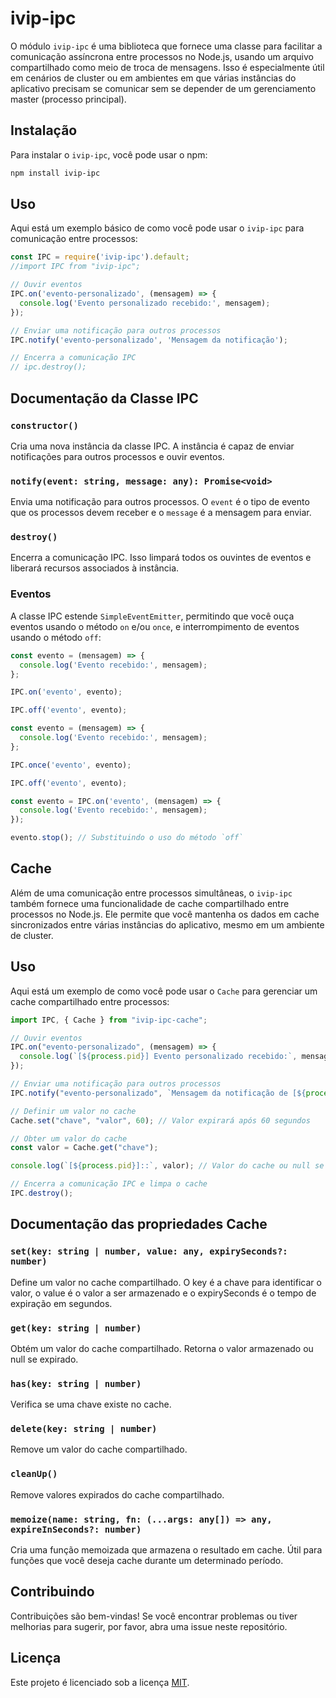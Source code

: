 # ivip-ipc

O módulo `ivip-ipc` é uma biblioteca que fornece uma classe para facilitar a comunicação assíncrona entre processos no Node.js, usando um arquivo compartilhado como meio de troca de mensagens. Isso é especialmente útil em cenários de cluster ou em ambientes em que várias instâncias do aplicativo precisam se comunicar sem se depender de um gerenciamento master (processo principal).

## Instalação

Para instalar o `ivip-ipc`, você pode usar o npm:

```bash
npm install ivip-ipc
```

## Uso

Aqui está um exemplo básico de como você pode usar o `ivip-ipc` para comunicação entre processos:

```javascript
const IPC = require('ivip-ipc').default;
//import IPC from "ivip-ipc";

// Ouvir eventos
IPC.on('evento-personalizado', (mensagem) => {
  console.log('Evento personalizado recebido:', mensagem);
});

// Enviar uma notificação para outros processos
IPC.notify('evento-personalizado', 'Mensagem da notificação');

// Encerra a comunicação IPC
// ipc.destroy();
```

## Documentação da Classe IPC

### `constructor()`

Cria uma nova instância da classe IPC. A instância é capaz de enviar notificações para outros processos e ouvir eventos.

### `notify(event: string, message: any): Promise<void>`

Envia uma notificação para outros processos. O `event` é o tipo de evento que os processos devem receber e o `message` é a mensagem para enviar.

### `destroy()`

Encerra a comunicação IPC. Isso limpará todos os ouvintes de eventos e liberará recursos associados à instância.


### Eventos

A classe IPC estende `SimpleEventEmitter`, permitindo que você ouça eventos usando o método `on` e/ou `once`, e interrompimento de eventos usando o método `off`:

```javascript
const evento = (mensagem) => {
  console.log('Evento recebido:', mensagem);
};

IPC.on('evento', evento);

IPC.off('evento', evento);
```

```javascript
const evento = (mensagem) => {
  console.log('Evento recebido:', mensagem);
};

IPC.once('evento', evento);

IPC.off('evento', evento);
```

```javascript
const evento = IPC.on('evento', (mensagem) => {
  console.log('Evento recebido:', mensagem);
});

evento.stop(); // Substituindo o uso do método `off`
```

## Cache

Além de uma comunicação entre processos simultâneas, o `ivip-ipc` também fornece uma funcionalidade de cache compartilhado entre processos no Node.js. Ele permite que você mantenha os dados em cache sincronizados entre várias instâncias do aplicativo, mesmo em um ambiente de cluster.

## Uso

Aqui está um exemplo de como você pode usar o `Cache` para gerenciar um cache compartilhado entre processos:

```javascript
import IPC, { Cache } from "ivip-ipc-cache";

// Ouvir eventos
IPC.on("evento-personalizado", (mensagem) => {
  console.log(`[${process.pid}] Evento personalizado recebido:`, mensagem);
});

// Enviar uma notificação para outros processos
IPC.notify("evento-personalizado", `Mensagem da notificação de [${process.pid}]`);

// Definir um valor no cache
Cache.set("chave", "valor", 60); // Valor expirará após 60 segundos

// Obter um valor do cache
const valor = Cache.get("chave");

console.log(`[${process.pid}]::`, valor); // Valor do cache ou null se expirado

// Encerra a comunicação IPC e limpa o cache
IPC.destroy();
```

## Documentação das propriedades Cache

### `set(key: string | number, value: any, expirySeconds?: number)`
Define um valor no cache compartilhado. O key é a chave para identificar o valor, o value é o valor a ser armazenado e o expirySeconds é o tempo de expiração em segundos.

### `get(key: string | number)`
Obtém um valor do cache compartilhado. Retorna o valor armazenado ou null se expirado.

### `has(key: string | number)`
Verifica se uma chave existe no cache.

### `delete(key: string | number)`
Remove um valor do cache compartilhado.

### `cleanUp()`
Remove valores expirados do cache compartilhado.

### `memoize(name: string, fn: (...args: any[]) => any, expireInSeconds?: number)`
Cria uma função memoizada que armazena o resultado em cache. Útil para funções que você deseja cache durante um determinado período.

## Contribuindo

Contribuições são bem-vindas! Se você encontrar problemas ou tiver melhorias para sugerir, por favor, abra uma issue neste repositório.

## Licença

Este projeto é licenciado sob a licença [MIT](LICENSE).